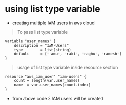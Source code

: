 # using list type variable 
* creating multiple IAM users in aws cloud 

> To pass list type variable

    variable "user_names" {
        description = "IAM-Users"
        type        = list(string)
        default     = ["ramu", "raki", "raghu", "ramesh"]
    }

> usage of list type variable inside resource section 

    resource "aws_iam_user" "iam-users" {
        count = length(var.user_names)
        name  = var.user_names[count.index]
    }
* from above code 3 IAM users will be created 

